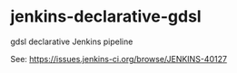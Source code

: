 # jenkins-declarative-gdsl
gdsl declarative Jenkins pipeline

See: https://issues.jenkins-ci.org/browse/JENKINS-40127

